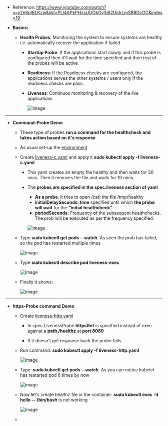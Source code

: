 - Reference: https://www.youtube.com/watch?v=x2e6pIBLKzw&list=PLl4APkPHzsUUOkOv3i62UidrLmSB8DcGC&index=19

- **Basics:**
  - **Health Probes**: Monitoring the system to ensure systems are healthy i.e. automatically recover the application if failed
    - **Startup Probe**: If the applications start slowly and if this probe is configured then it'll wait for the time specified and then rest of the probes will be active 
    - **Readiness**: If the Readiness checks are configured, the applications serves the other systems / users only if the readiness checks are pass.
    - **Liveness**: Continuos monitoring & recovery of the live applications


      ![image](https://github.com/user-attachments/assets/94dae1a9-daa5-432d-b7f8-001c0f1b4374)

  
   
------------------------------------------------------- 
- **Command-Probe Demo**
  - These type of probes **run a command for the healthcheck and takes action based on it's response**
      
  - As usual set-up the [environment](https://github.com/Ajit1279/GCP_Learning/blob/main/Docker_K8S/K8S/KindClusters.md)

  - Create [liveness-c.yaml](https://github.com/Ajit1279/GCP_Learning/blob/main/Docker_K8S/K8S/concepts/liveness-c.yaml) and apply it **sudo kubectl apply -f liveness-c.yaml**
    - This yaml creates an empty file healthy and then waits for 30 secs. Then it removes the file and waits for 10 mins.

    - The **probes are specified in the spec.liveness section of yaml**
      - **As a probe**, it tries to open (cat) the file /tmp/healthy 
      - **initialDelaySeconds: time** specified until which **the probe will wait** for the **"initial healthcheck"**
      - **periodSeconds:** Frequency of the subsequent healthchecks. The prob will be executed as per the frequency specified.

      ![image](https://github.com/user-attachments/assets/97de0be3-ee7e-4cfc-b8f9-3d8f18621a80)

  - Type **sudo kubectl get pods --watch**. As seen the prob has failed, so the pod has restarted multiple times

      ![image](https://github.com/user-attachments/assets/428b52f6-a837-4b69-a79e-cee3a70a188c)

  - Type **sudo kubectl describe pod liveness-exec**

      ![image](https://github.com/user-attachments/assets/160d5942-719f-4af6-8e51-1cd8a907827f)

  - Finally it shows:

     ![image](https://github.com/user-attachments/assets/aaca68b6-095b-4e13-a3ca-1046c2e21ec5)


------------------------------------------
- **https-Probe command Demo**
  
  - Create [liveness-http.yaml](https://github.com/Ajit1279/GCP_Learning/blob/main/Docker_K8S/K8S/concepts/liveness-http.yaml)
  
    - In spec.LivenessProbe **httpsGet** is specified instead of exec against a **path /healthz** at **port 8080**

    - If it doesn't get response back the probe fails.

  - Run command: **sudo kubectl apply -f liveness-http.yaml**

      ![image](https://github.com/user-attachments/assets/b0805f8e-abfe-4273-b20f-f782b424ae3e)

  - Type: **sudo kubectl get pods --watch**. As you can notice kubelet has restarted pod 6 times by now

      ![image](https://github.com/user-attachments/assets/61e1feaa-8bd5-4bc9-9471-a2f089bc44e0)

  - Now let's create healthz file in the container: **sudo kubectl exec -it hello -- /bin/bash** is not working

     ![image](https://github.com/user-attachments/assets/b0e93a70-7f0f-4e69-aabb-9b1eef6b97b6)


  -    
